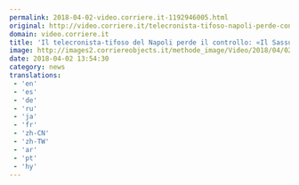 ```yaml
---
permalink: 2018-04-02-video.corriere.it-1192946005.html
original: http://video.corriere.it/telecronista-tifoso-napoli-perde-controllo-il-sassuolo-ha-fatto-schiavo-juve/54ac4e52-3675-11e8-a836-1a6391d71628
domain: video.corriere.it
title: 'Il telecronista-tifoso del Napoli perde il controllo: «Il Sassuolo ha fatto lo schiavo della Juve...» - Corriere TV'
image: http://images2.corriereobjects.it/methode_image/Video/2018/04/02/Sport/Foto%20Sport%20-%20Trattate/alvino2-0009-kwse--656x492corriere-web-nazionale_512x384_fb.jpg
date: 2018-04-02 13:54:30
category: news
translations: 
 - 'en'
 - 'es'
 - 'de'
 - 'ru'
 - 'ja'
 - 'fr'
 - 'zh-CN'
 - 'zh-TW'
 - 'ar'
 - 'pt'
 - 'hy'
---
```


